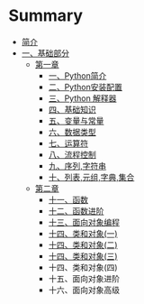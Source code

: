 # Summary

* [简介](README.md)
* [一、基础部分](yi-3001-ji-chu-bu-fen.md)
  * [第一章](yi-3001-ji-chu-bu-fen/di-yi-zhang.md)
    * [一、Python简介](yi-3001-ji-chu-bu-fen/di-yi-zhang/yi-3001-python-jian-jie.md)
    * [二、Python安装配置](yi-3001-ji-chu-bu-fen/di-yi-zhang/er-3001-python-an-zhuang-pei-zhi.md)
    * [三、Python 解释器](yi-3001-ji-chu-bu-fen/di-yi-zhang/san-3001-python-jie-shi-qi.md)
    * [四、基础知识](yi-3001-ji-chu-bu-fen/di-yi-zhang/si-3001-ji-chu-zhi-shi.md)
    * [五、变量与常量](yi-3001-ji-chu-bu-fen/di-yi-zhang/wu-3001-bian-liang-yu-chang-liang.md)
    * [六、数据类型](yi-3001-ji-chu-bu-fen/di-yi-zhang/liu-3001-shu-ju-lei-xing.md)
    * [七、运算符](yi-3001-ji-chu-bu-fen/di-yi-zhang/qi-3001-yun-suan-fu.md)
    * [八、流程控制](yi-3001-ji-chu-bu-fen/di-yi-zhang/ba-3001-liu-cheng-kong-zhi.md)
    * [九、序列,字符串](yi-3001-ji-chu-bu-fen/di-yi-zhang/jiu-3001-xu-52172c-zi-fu-chuan.md)
    * [十、列表,元组,字典,集合](yi-3001-ji-chu-bu-fen/di-yi-zhang/shi-3001-lie-88682c-yuan-7ec42c-zi-51782c-ji-he.md)
  * [第二章](yi-3001-ji-chu-bu-fen/di-er-zhang.md)
    * [十一、函数](yi-3001-ji-chu-bu-fen/di-er-zhang/shi-yi-3001-han-shu.md)
    * [十二、函数进阶](yi-3001-ji-chu-bu-fen/di-er-zhang/shi-er-3001-han-shu-jin-jie.md)
    * [十三、面向对象编程](yi-3001-ji-chu-bu-fen/di-er-zhang/shi-san-3001-mian-xiang-dui-xiang.md)
    * [十四、类和对象\(一\)](yi-3001-ji-chu-bu-fen/di-er-zhang/shi-si-3001-mian-xiang-dui-xiang-jin-jie.md)
    * [十四、类和对象\(二\)](yi-3001-ji-chu-bu-fen/di-er-zhang/shi-si-3001-lei-he-dui-8c6128-4e8c29.md)
    * [十四、类和对象\(三\)](yi-3001-ji-chu-bu-fen/di-er-zhang/shi-si-3001-lei-he-dui-8c6128-4e0929.md)
    * 十四、类和对象\(四\)
    * 十五、面向对象进阶
    * 十六、面向对象高级

